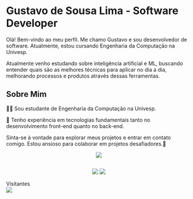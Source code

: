 # Gustavo de Sousa Lima - Software Developer

Olá! Bem-vindo ao meu perfil. Me chamo Gustavo e sou desenvolvedor de software. Atualmente, estou cursando Engenharia da Computação na Univesp.

Atualmente venho estudando sobre inteligência artificial e ML, buscando entender quais são as melhores técnicas para aplicar no dia a dia, melhorando processos e produtos através dessas ferramentas.

## Sobre Mim
👨‍🎓 Sou estudante de Engenharia da Computação na Univesp.

🚀 Tenho experiência em tecnologias fundamentais tanto no desenvolvimento front-end quanto no back-end.

Sinta-se à vontade para explorar meus projetos e entrar em contato comigo. Estou ansioso para colaborar em projetos desafiadores.👋

<p align="center">
  <a href="https://skillicons.dev">
    <img src="https://skillicons.dev/icons?i=html,css,js,git,mysql,postgres,firebase,nodejs,react,ts,py,aws,docker" />
  </a>
</p>
  
  ##
 
<div align="center"> 
  <a href = "mailto:gustavdesousalima@gmail.com"><img src="https://img.shields.io/badge/-Gmail-%23333?style=for-the-badge&logo=gmail&logoColor=white" target="_blank"></a>
  <a href="https://www.linkedin.com/in/Gustavo-Developer" target="_blank"><img src="https://img.shields.io/badge/-LinkedIn-%230077B5?style=for-the-badge&logo=linkedin&logoColor=white" target="_blank"></a> 
  
</div>

<p > 
  Visitantes<br>
  <img src="https://profile-counter.glitch.me/gustavodesousalima/count.svg" />
</p>
